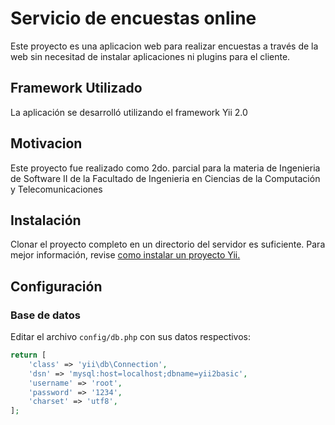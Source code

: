 Servicio de encuestas online
============================

Este proyecto es una aplicacion web para realizar encuestas a través de la web 
sin necesitad de instalar aplicaciones ni plugins para el cliente.


Framework Utilizado
-------------------

La aplicación se desarrolló utilizando el framework Yii 2.0


Motivacion
------------

Este proyecto fue realizado como 2do. parcial para la materia de Ingenieria de Software II 
de la Facultado de Ingenieria en Ciencias de la Computación y Telecomunicaciones


Instalación
------------

Clonar el proyecto completo en un directorio del servidor es suficiente.
Para mejor información, revise [como instalar un proyecto Yii.](http://www.yiiframework.com/doc/guide/1.1/en/quickstart.installation)

Configuración
-------------

### Base de datos

Editar el archivo `config/db.php` con sus datos respectivos:

```php
return [
    'class' => 'yii\db\Connection',
    'dsn' => 'mysql:host=localhost;dbname=yii2basic',
    'username' => 'root',
    'password' => '1234',
    'charset' => 'utf8',
];
```
